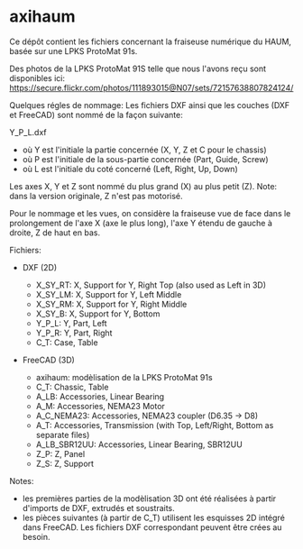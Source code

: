 axihaum
=======

Ce dépôt contient les fichiers concernant la fraiseuse numérique du HAUM, basée sur une LPKS ProtoMat 91s.

Des photos de la LPKS ProtoMat 91S telle que nous l'avons reçu sont disponibles ici:
https://secure.flickr.com/photos/111893015@N07/sets/72157638807824124/

Quelques régles de nommage:
Les fichiers DXF ainsi que les couches (DXF et FreeCAD) sont nommé de la façon suivante:

Y_P_L.dxf

 - où Y est l'initiale la partie concernée (X, Y, Z et C pour le chassis)
 - où P est l'initiale de la sous-partie concernée (Part, Guide, Screw)
 - où L est l'initiale du coté concerné (Left, Right, Up, Down)

Les axes X, Y et Z sont nommé du plus grand (X) au plus petit (Z).
Note: dans la version originale, Z n'est pas motorisé.

Pour le nommage et les vues, on considère la fraiseuse vue de face dans le prolongement de l'axe X (axe le plus long), l'axe Y étendu de gauche à droite, Z de haut en bas.

Fichiers:

 * DXF (2D)
   - X_SY_RT: X, Support for Y, Right Top (also used as Left in 3D)
   - X_SY_LM: X, Support for Y, Left Middle
   - X_SY_RM: X, Support for Y, Right Middle
   - X_SY_B: X, Support for Y, Bottom
   - Y_P_L: Y, Part, Left
   - Y_P_R: Y, Part, Right
   - C_T: Case, Table

 * FreeCAD (3D)
   - axihaum: modèlisation de la LPKS ProtoMat 91s
   - C_T: Chassic, Table
   - A_LB: Accessories, Linear Bearing
   - A_M: Accessories, NEMA23 Motor
   - A_C_NEMA23: Accessories, NEMA23 coupler (D6.35 -> D8)
   - A_T: Accessories, Transmission (with Top, Left/Right, Bottom as separate files)
   - A_LB_SBR12UU: Accessories, Linear Bearing, SBR12UU
   - Z_P: Z, Panel
   - Z_S: Z, Support

Notes:
 * les premières parties de la modèlisation 3D ont été réalisées à partir d'imports de DXF, extrudés et soustraits.
 * les pièces suivantes (à partir de C_T) utilisent les esquisses 2D intégré dans FreeCAD. Les fichiers DXF correspondant peuvent être crées au besoin.
